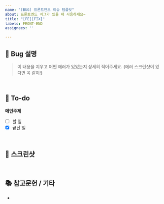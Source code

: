 ```yaml
---
name: "[BUG] 프론트엔드 이슈 템플릿"
about: 프론트엔드 버그가 있을 때 사용하세요~
title: "[FE][FIX]"
labels: FRONT-END
assignees: ''

---
```


## 🚨 Bug 설명
> 이 내용을 지우고 어떤 에러가 있었는지 상세히 적어주세요. (에러 스크린샷이 있다면 꼭 같이!)
<br>

## 📝 To-do
**메인주제**
- [ ] 할 일
- [x] 끝난 일
<br>

## 📸 스크린샷

<br>

## 📚 참고문헌 / 기타
-
